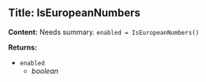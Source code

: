 ## Title: IsEuropeanNumbers

**Content:**
Needs summary.
`enabled = IsEuropeanNumbers()`

**Returns:**
- `enabled`
  - *boolean*